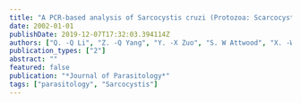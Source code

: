 ```yaml
---
title: "A PCR-based analysis of Sarcocystis cruzi (Protozoa: Scarcocystidae) in Yunnan Province, PR China, reveals the water buffalo (Bubalus bubalis) as a natural intermediate host"
date: 2002-01-01
publishDate: 2019-12-07T17:32:03.394114Z
authors: ["Q. -Q Li", "Z. -Q Yang", "Y. -X Zuo", "S. W Attwood", "X. -W Chen", "Y. -P Zhang"]
publication_types: ["2"]
abstract: ""
featured: false
publication: "*Journal of Parasitology*"
tags: ["parasitology", "Sarcocystis"]
---
```



